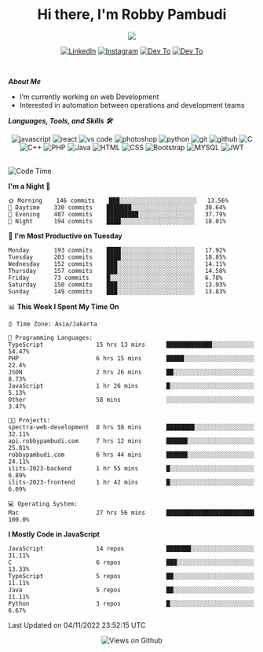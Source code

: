<div align="center">
   <h1>Hi there, I'm Robby Pambudi </h1>

<img src="https://pronoun.cyou/x/y?subject=He&object=Him&height=20"> 
</div>

<p align='center'>
   <a href="https://www.linkedin.com/in/robbypambudi" target="_blank"><img src="https://img.shields.io/badge/LinkedIn-0077B5?style=for-the-badge&logo=linkedin&logoColor=white" alt="LinkedIn"></a>
   <a href="https://www.instagram.com/robbypambudi" target="_blank"><img src="https://img.shields.io/badge/Instagram-E4405F?style=for-the-badge&logo=instagram&logoColor=white" alt="Instagram"></a>
   <a href="https://dev.to/robbypambudi" target="_blank"><img src="https://img.shields.io/badge/dev.to-0A0A0A?style=for-the-badge&logo=dev.to&logoColor=white" alt="Dev To"></a>
   <a href="https://www.facebook.com/robbyulungpambudi" target="_blank"><img src="https://img.shields.io/badge/Facebook-1877F2?style=for-the-badge&logo=facebook&logoColor=white" alt="Dev To"></a>

</p> <p>
<br>
   
***About Me***
   
- I’m currently working on web Development
- Interested in automation between operations and development teams
 
   
***Languages, Tools, and Skills 🛠***

   <div align="center">
   <img src="https://img.shields.io/badge/JavaScript-F7DF1E?style=for-the-badge&logo=javascript&logoColor=black" alt="javascript" />
      <img src="https://img.shields.io/badge/React-61DAFB?style=for-the-badge&logo=react&logoColor=black" alt="react" />
      <img src="https://img.shields.io/badge/vs%20code-007ACC?style=for-the-badge&logo=visual%20studio%20code&logoColor=white" alt="vs code" />
      <img src="https://img.shields.io/badge/adobe%20photoshop-31A8FF?style=for-the-badge&logo=adobe%20photoshop&logoColor=white" alt="photoshop" />
      <img src="https://img.shields.io/badge/python-3776AB?style=for-the-badge&logo=python&logoColor=white" alt="python" />
      <img src="https://img.shields.io/badge/Git-F05032?style=for-the-badge&logo=git&logoColor=white" alt="git" />
      <img src="https://img.shields.io/badge/GitHub-100000?style=for-the-badge&logo=github&logoColor=white" alt="github" />
      <img src="https://img.shields.io/badge/c-%2300599C.svg?style=for-the-badge&logo=c&logoColor=white" alt="C" />
      <img src="https://img.shields.io/badge/c++-%2300599C.svg?style=for-the-badge&logo=c%2B%2B&logoColor=white" alt="C++" />   
      <img src="https://img.shields.io/badge/PHP-777BB4?style=for-the-badge&logo=php&logoColor=white" alt="PHP" />
      <img src="https://img.shields.io/badge/Java-ED8B00?style=for-the-badge&logo=java&logoColor=white" alt="Java"/>
      <img src="https://img.shields.io/badge/HTML5-E34F26?style=for-the-badge&logo=html5&logoColor=white" alt="HTML" />
      <img src="https://img.shields.io/badge/CSS-239120?&style=for-the-badge&logo=css3&logoColor=white" alt ="CSS" />
      <img src="https://img.shields.io/badge/Bootstrap-563D7C?style=for-the-badge&logo=bootstrap&logoColor=white" alt="Bootstrap" />
      <img src="https://img.shields.io/badge/MySQL-00000F?style=for-the-badge&logo=mysql&logoColor=white" alt="MYSQL" />
      <img src="https://img.shields.io/badge/json%20web%20tokens-323330?style=for-the-badge&logo=json-web-tokens&logoColor=pink" alt="JWT" />
      
   </div><br>
   
<!--START_SECTION:waka-->
![Code Time](http://img.shields.io/badge/Code%20Time-174%20hrs%2041%20mins-blue)

**I'm a Night 🦉** 

```text
🌞 Morning    146 commits    ███░░░░░░░░░░░░░░░░░░░░░░   13.56% 
🌆 Daytime    330 commits    ███████░░░░░░░░░░░░░░░░░░   30.64% 
🌃 Evening    407 commits    █████████░░░░░░░░░░░░░░░░   37.79% 
🌙 Night      194 commits    ████░░░░░░░░░░░░░░░░░░░░░   18.01%

```
📅 **I'm Most Productive on Tuesday** 

```text
Monday       193 commits    ████░░░░░░░░░░░░░░░░░░░░░   17.92% 
Tuesday      203 commits    ████░░░░░░░░░░░░░░░░░░░░░   18.85% 
Wednesday    152 commits    ███░░░░░░░░░░░░░░░░░░░░░░   14.11% 
Thursday     157 commits    ███░░░░░░░░░░░░░░░░░░░░░░   14.58% 
Friday       73 commits     █░░░░░░░░░░░░░░░░░░░░░░░░   6.78% 
Saturday     150 commits    ███░░░░░░░░░░░░░░░░░░░░░░   13.93% 
Sunday       149 commits    ███░░░░░░░░░░░░░░░░░░░░░░   13.83%

```


📊 **This Week I Spent My Time On** 

```text
⌚︎ Time Zone: Asia/Jakarta

💬 Programming Languages: 
TypeScript               15 hrs 13 mins      █████████████░░░░░░░░░░░░   54.47% 
PHP                      6 hrs 15 mins       █████░░░░░░░░░░░░░░░░░░░░   22.4% 
JSON                     2 hrs 26 mins       ██░░░░░░░░░░░░░░░░░░░░░░░   8.73% 
JavaScript               1 hr 26 mins        █░░░░░░░░░░░░░░░░░░░░░░░░   5.13% 
Other                    58 mins             ░░░░░░░░░░░░░░░░░░░░░░░░░   3.47%

🐱‍💻 Projects: 
spectra-web-development  8 hrs 58 mins       ████████░░░░░░░░░░░░░░░░░   32.11% 
api.robbypambudi.com     7 hrs 12 mins       ██████░░░░░░░░░░░░░░░░░░░   25.81% 
robbypambudi.com         6 hrs 44 mins       ██████░░░░░░░░░░░░░░░░░░░   24.11% 
ilits-2023-backend       1 hr 55 mins        █░░░░░░░░░░░░░░░░░░░░░░░░   6.89% 
ilits-2023-frontend      1 hr 42 mins        █░░░░░░░░░░░░░░░░░░░░░░░░   6.09%

💻 Operating System: 
Mac                      27 hrs 56 mins      █████████████████████████   100.0%

```

**I Mostly Code in JavaScript** 

```text
JavaScript               14 repos            ███████░░░░░░░░░░░░░░░░░░   31.11% 
C                        6 repos             ███░░░░░░░░░░░░░░░░░░░░░░   13.33% 
TypeScript               5 repos             ██░░░░░░░░░░░░░░░░░░░░░░░   11.11% 
Java                     5 repos             ██░░░░░░░░░░░░░░░░░░░░░░░   11.11% 
Python                   3 repos             █░░░░░░░░░░░░░░░░░░░░░░░░   6.67%

```



 Last Updated on 04/11/2022 23:52:15 UTC
<!--END_SECTION:waka-->

<div align="center">
<img src="https://komarev.com/ghpvc/?username=robbypambudi&color=green" alt="Views on Github" />
</div>

